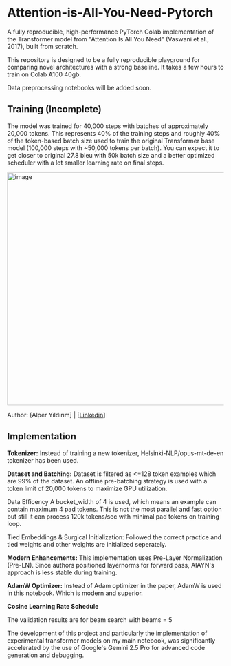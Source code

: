 # Attention-is-All-You-Need-Pytorch
A fully reproducible, high-performance PyTorch Colab implementation of the Transformer model from "Attention Is All You Need" (Vaswani et al., 2017), built from scratch.

This repository is designed to be a fully reproducible playground for comparing novel architectures with a strong baseline. It takes a few hours to train on Colab A100 40gb.

Data preprocessing notebooks will be added soon.

## Training (Incomplete)

The model was trained for 40,000 steps with batches of approximately 20,000 tokens. This represents 40% of the training steps and roughly 40% of the token-based batch size used to train the original Transformer base model (100,000 steps with ~50,000 tokens per batch).
You can expect it to get closer to original 27.8 bleu with 50k batch size and a better optimized scheduler with a lot smaller learning rate on final steps.

<img width="943" height="541" alt="image" src="https://github.com/user-attachments/assets/d4cdf39d-5bc1-48fb-9265-4fcdee73cddd" />

Author: [Alper Yıldırım] | [[Linkedin](https://www.linkedin.com/in/alper-yildirim-8b6b6a228/)]

## Implementation

**Tokenizer:** Instead of training a new tokenizer, Helsinki-NLP/opus-mt-de-en tokenizer has been used.

**Dataset and Batching:** Dataset is filtered as <=128 token examples which are 99% of the dataset. An offline pre-batching strategy is used with a token limit of 20,000 tokens to maximize GPU utilization.

Data Efficency A bucket_width of 4 is used, which means an example can contain maximum 4 pad tokens. This is not the most parallel and fast option but still it can process 120k tokens/sec with minimal pad tokens on training loop.

Tied Embeddings & Surgical Initialization: Followed the correct practice and tied weights and other weights are initialized seperately.

**Modern Enhancements:** This implementation uses Pre-Layer Normalization (Pre-LN). Since authors positioned layernorms for forward pass, AIAYN's approach is less stable during training.

**AdamW Optimizer:** Instead of Adam optimizer in the paper, AdamW is used in this notebook. Which is modern and superior.

**Cosine Learning Rate Schedule** 

The validation results are for beam search with beams = 5

The development of this project and particularly the implementation of experimental transformer models on my main notebook, was significantly accelerated by the use of Google's Gemini 2.5 Pro for advanced code generation and debugging.
